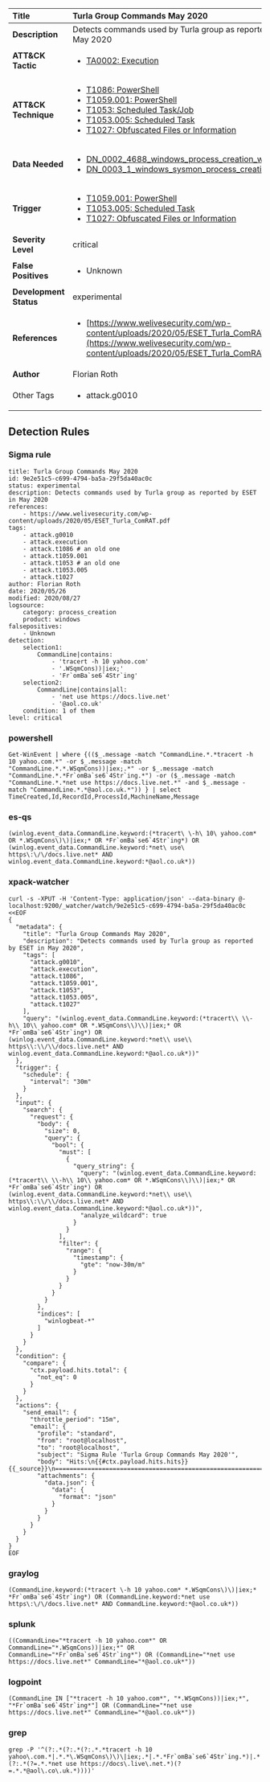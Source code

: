 | Title                    | Turla Group Commands May 2020       |
|:-------------------------|:------------------|
| **Description**          | Detects commands used by Turla group as reported by ESET in May 2020 |
| **ATT&amp;CK Tactic**    |  <ul><li>[TA0002: Execution](https://attack.mitre.org/tactics/TA0002)</li></ul>  |
| **ATT&amp;CK Technique** | <ul><li>[T1086: PowerShell](https://attack.mitre.org/techniques/T1086)</li><li>[T1059.001: PowerShell](https://attack.mitre.org/techniques/T1059/001)</li><li>[T1053: Scheduled Task/Job](https://attack.mitre.org/techniques/T1053)</li><li>[T1053.005: Scheduled Task](https://attack.mitre.org/techniques/T1053/005)</li><li>[T1027: Obfuscated Files or Information](https://attack.mitre.org/techniques/T1027)</li></ul>  |
| **Data Needed**          | <ul><li>[DN_0002_4688_windows_process_creation_with_commandline](../Data_Needed/DN_0002_4688_windows_process_creation_with_commandline.md)</li><li>[DN_0003_1_windows_sysmon_process_creation](../Data_Needed/DN_0003_1_windows_sysmon_process_creation.md)</li></ul>  |
| **Trigger**              | <ul><li>[T1059.001: PowerShell](../Triggers/T1059.001.md)</li><li>[T1053.005: Scheduled Task](../Triggers/T1053.005.md)</li><li>[T1027: Obfuscated Files or Information](../Triggers/T1027.md)</li></ul>  |
| **Severity Level**       | critical |
| **False Positives**      | <ul><li>Unknown</li></ul>  |
| **Development Status**   | experimental |
| **References**           | <ul><li>[https://www.welivesecurity.com/wp-content/uploads/2020/05/ESET_Turla_ComRAT.pdf](https://www.welivesecurity.com/wp-content/uploads/2020/05/ESET_Turla_ComRAT.pdf)</li></ul>  |
| **Author**               | Florian Roth |
| Other Tags           | <ul><li>attack.g0010</li></ul> | 

## Detection Rules

### Sigma rule

```
title: Turla Group Commands May 2020
id: 9e2e51c5-c699-4794-ba5a-29f5da40ac0c
status: experimental
description: Detects commands used by Turla group as reported by ESET in May 2020
references:
    - https://www.welivesecurity.com/wp-content/uploads/2020/05/ESET_Turla_ComRAT.pdf
tags:
    - attack.g0010
    - attack.execution
    - attack.t1086 # an old one
    - attack.t1059.001
    - attack.t1053 # an old one
    - attack.t1053.005
    - attack.t1027
author: Florian Roth
date: 2020/05/26
modified: 2020/08/27
logsource:
    category: process_creation
    product: windows
falsepositives:
    - Unknown
detection:
    selection1:
        CommandLine|contains:
            - 'tracert -h 10 yahoo.com'
            - '.WSqmCons))|iex;'
            - 'Fr`omBa`se6`4Str`ing'
    selection2:
        CommandLine|contains|all:
            - 'net use https://docs.live.net'
            - '@aol.co.uk'
    condition: 1 of them
level: critical

```





### powershell
    
```
Get-WinEvent | where {(($_.message -match "CommandLine.*.*tracert -h 10 yahoo.com.*" -or $_.message -match "CommandLine.*.*.WSqmCons))|iex;.*" -or $_.message -match "CommandLine.*.*Fr`omBa`se6`4Str`ing.*") -or ($_.message -match "CommandLine.*.*net use https://docs.live.net.*" -and $_.message -match "CommandLine.*.*@aol.co.uk.*")) } | select TimeCreated,Id,RecordId,ProcessId,MachineName,Message
```


### es-qs
    
```
(winlog.event_data.CommandLine.keyword:(*tracert\ \-h\ 10\ yahoo.com* OR *.WSqmCons\)\)|iex;* OR *Fr`omBa`se6`4Str`ing*) OR (winlog.event_data.CommandLine.keyword:*net\ use\ https\:\/\/docs.live.net* AND winlog.event_data.CommandLine.keyword:*@aol.co.uk*))
```


### xpack-watcher
    
```
curl -s -XPUT -H 'Content-Type: application/json' --data-binary @- localhost:9200/_watcher/watch/9e2e51c5-c699-4794-ba5a-29f5da40ac0c <<EOF
{
  "metadata": {
    "title": "Turla Group Commands May 2020",
    "description": "Detects commands used by Turla group as reported by ESET in May 2020",
    "tags": [
      "attack.g0010",
      "attack.execution",
      "attack.t1086",
      "attack.t1059.001",
      "attack.t1053",
      "attack.t1053.005",
      "attack.t1027"
    ],
    "query": "(winlog.event_data.CommandLine.keyword:(*tracert\\ \\-h\\ 10\\ yahoo.com* OR *.WSqmCons\\)\\)|iex;* OR *Fr`omBa`se6`4Str`ing*) OR (winlog.event_data.CommandLine.keyword:*net\\ use\\ https\\:\\/\\/docs.live.net* AND winlog.event_data.CommandLine.keyword:*@aol.co.uk*))"
  },
  "trigger": {
    "schedule": {
      "interval": "30m"
    }
  },
  "input": {
    "search": {
      "request": {
        "body": {
          "size": 0,
          "query": {
            "bool": {
              "must": [
                {
                  "query_string": {
                    "query": "(winlog.event_data.CommandLine.keyword:(*tracert\\ \\-h\\ 10\\ yahoo.com* OR *.WSqmCons\\)\\)|iex;* OR *Fr`omBa`se6`4Str`ing*) OR (winlog.event_data.CommandLine.keyword:*net\\ use\\ https\\:\\/\\/docs.live.net* AND winlog.event_data.CommandLine.keyword:*@aol.co.uk*))",
                    "analyze_wildcard": true
                  }
                }
              ],
              "filter": {
                "range": {
                  "timestamp": {
                    "gte": "now-30m/m"
                  }
                }
              }
            }
          }
        },
        "indices": [
          "winlogbeat-*"
        ]
      }
    }
  },
  "condition": {
    "compare": {
      "ctx.payload.hits.total": {
        "not_eq": 0
      }
    }
  },
  "actions": {
    "send_email": {
      "throttle_period": "15m",
      "email": {
        "profile": "standard",
        "from": "root@localhost",
        "to": "root@localhost",
        "subject": "Sigma Rule 'Turla Group Commands May 2020'",
        "body": "Hits:\n{{#ctx.payload.hits.hits}}{{_source}}\n================================================================================\n{{/ctx.payload.hits.hits}}",
        "attachments": {
          "data.json": {
            "data": {
              "format": "json"
            }
          }
        }
      }
    }
  }
}
EOF

```


### graylog
    
```
(CommandLine.keyword:(*tracert \-h 10 yahoo.com* *.WSqmCons\)\)|iex;* *Fr`omBa`se6`4Str`ing*) OR (CommandLine.keyword:*net use https\:\/\/docs.live.net* AND CommandLine.keyword:*@aol.co.uk*))
```


### splunk
    
```
((CommandLine="*tracert -h 10 yahoo.com*" OR CommandLine="*.WSqmCons))|iex;*" OR CommandLine="*Fr`omBa`se6`4Str`ing*") OR (CommandLine="*net use https://docs.live.net*" CommandLine="*@aol.co.uk*"))
```


### logpoint
    
```
(CommandLine IN ["*tracert -h 10 yahoo.com*", "*.WSqmCons))|iex;*", "*Fr`omBa`se6`4Str`ing*"] OR (CommandLine="*net use https://docs.live.net*" CommandLine="*@aol.co.uk*"))
```


### grep
    
```
grep -P '^(?:.*(?:.*(?:.*.*tracert -h 10 yahoo\.com.*|.*.*\.WSqmCons\)\)\|iex;.*|.*.*Fr`omBa`se6`4Str`ing.*)|.*(?:.*(?=.*.*net use https://docs\.live\.net.*)(?=.*.*@aol\.co\.uk.*))))'
```



